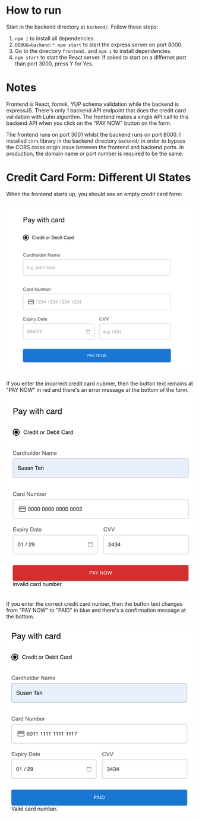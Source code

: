 # How to run 

Start in the backend directory at `backend/`. Follow these steps:

1. `npm i` to install all dependencies.
1. `DEBUG=backend:* npm start` to start the express server on port 8000. 
1. Go to the directory `frontend.` and `npm i` to install dependencies. 
1. `npm start` to start the React server. If asked to start on a differnet port than port 3000, press Y for Yes.

# Notes

Frontend is React, formik, YUP schema validation while the backend is expressJS. There's only 1 backend API endpoint that does the credit card validation with Luhn algorithm. The frontend makes a single API call to this backend API when you click on the "PAY NOW" button on the form.

The frontend runs on port 3001 whilst the backend runs on port 8000. I installed `cors` library in the backend directory `backend/` in order to bypass the CORS cross origin issue between the frontend and backend ports. In production, the domain name or port number is required to be the same.

# Credit Card Form: Different UI States

When the frontend starts up, you should see an empty credit card form:

![Empty credit card form](/screenshots/credit_card_form.png)

If you enter the incorrect credit card nubmer, then the button text remains at "PAY NOW" in red and there's an error message at the bottom of the form. 

![Invalid credit card form](/screenshots/invalid-credit-card.png)

If you enter the correct credit card nunber, then the button text changes from "PAY NOW" to "PAID" in blue and there's a confirmation message at the bottom.

![Valid credit card form](/screenshots/valid-credit-card.png)